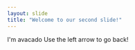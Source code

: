 ```yaml
---
layout: slide
title: "Welcome to our second slide!"
---
```

I'm avacado
Use the left arrow to go back!
